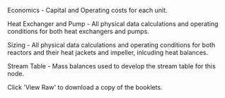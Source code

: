 Economics - Capital and Operating costs for each unit.


Heat Exchanger and Pump - All physical data calculations and operating conditions for both heat exchangers and pumps.


Sizing - All physical data calculations and operating conditions for both reactors and their heat jackets and impeller, inlcuding heat balances.


Stream Table - Mass balances used to develop the stream table for this node.


Click 'View Raw' to download a copy of the booklets.
